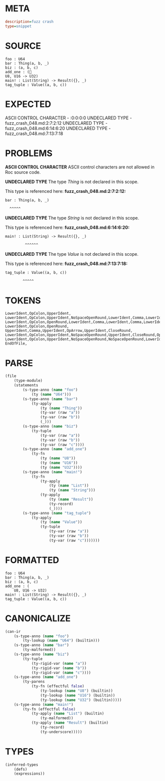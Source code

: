# META
~~~ini
description=fuzz crash
type=snippet
~~~
# SOURCE
~~~roc
foo : U64
bar : Thing(a, b, _)
biz : (a, b, c)
add_one : (
U8, U16 -> U32)
main! : List(String) -> Result({}, _)
tag_tuple : Value((a, b, c))
~~~
# EXPECTED
ASCII CONTROL CHARACTER - :0:0:0:0
UNDECLARED TYPE - fuzz_crash_048.md:2:7:2:12
UNDECLARED TYPE - fuzz_crash_048.md:6:14:6:20
UNDECLARED TYPE - fuzz_crash_048.md:7:13:7:18
# PROBLEMS
**ASCII CONTROL CHARACTER**
ASCII control characters are not allowed in Roc source code.



**UNDECLARED TYPE**
The type _Thing_ is not declared in this scope.

This type is referenced here:
**fuzz_crash_048.md:2:7:2:12:**
```roc
bar : Thing(a, b, _)
```
      ^^^^^


**UNDECLARED TYPE**
The type _String_ is not declared in this scope.

This type is referenced here:
**fuzz_crash_048.md:6:14:6:20:**
```roc
main! : List(String) -> Result({}, _)
```
             ^^^^^^


**UNDECLARED TYPE**
The type _Value_ is not declared in this scope.

This type is referenced here:
**fuzz_crash_048.md:7:13:7:18:**
```roc
tag_tuple : Value((a, b, c))
```
            ^^^^^


# TOKENS
~~~zig
LowerIdent,OpColon,UpperIdent,
LowerIdent,OpColon,UpperIdent,NoSpaceOpenRound,LowerIdent,Comma,LowerIdent,Comma,Underscore,CloseRound,
LowerIdent,OpColon,OpenRound,LowerIdent,Comma,LowerIdent,Comma,LowerIdent,CloseRound,
LowerIdent,OpColon,OpenRound,
UpperIdent,Comma,UpperIdent,OpArrow,UpperIdent,CloseRound,
LowerIdent,OpColon,UpperIdent,NoSpaceOpenRound,UpperIdent,CloseRound,OpArrow,UpperIdent,NoSpaceOpenRound,OpenCurly,CloseCurly,Comma,Underscore,CloseRound,
LowerIdent,OpColon,UpperIdent,NoSpaceOpenRound,NoSpaceOpenRound,LowerIdent,Comma,LowerIdent,Comma,LowerIdent,CloseRound,CloseRound,
EndOfFile,
~~~
# PARSE
~~~clojure
(file
	(type-module)
	(statements
		(s-type-anno (name "foo")
			(ty (name "U64")))
		(s-type-anno (name "bar")
			(ty-apply
				(ty (name "Thing"))
				(ty-var (raw "a"))
				(ty-var (raw "b"))
				(_)))
		(s-type-anno (name "biz")
			(ty-tuple
				(ty-var (raw "a"))
				(ty-var (raw "b"))
				(ty-var (raw "c"))))
		(s-type-anno (name "add_one")
			(ty-fn
				(ty (name "U8"))
				(ty (name "U16"))
				(ty (name "U32"))))
		(s-type-anno (name "main!")
			(ty-fn
				(ty-apply
					(ty (name "List"))
					(ty (name "String")))
				(ty-apply
					(ty (name "Result"))
					(ty-record)
					(_))))
		(s-type-anno (name "tag_tuple")
			(ty-apply
				(ty (name "Value"))
				(ty-tuple
					(ty-var (raw "a"))
					(ty-var (raw "b"))
					(ty-var (raw "c")))))))
~~~
# FORMATTED
~~~roc
foo : U64
bar : Thing(a, b, _)
biz : (a, b, c)
add_one : (
	U8, U16 -> U32)
main! : List(String) -> Result({}, _)
tag_tuple : Value((a, b, c))
~~~
# CANONICALIZE
~~~clojure
(can-ir
	(s-type-anno (name "foo")
		(ty-lookup (name "U64") (builtin)))
	(s-type-anno (name "bar")
		(ty-malformed))
	(s-type-anno (name "biz")
		(ty-tuple
			(ty-rigid-var (name "a"))
			(ty-rigid-var (name "b"))
			(ty-rigid-var (name "c"))))
	(s-type-anno (name "add_one")
		(ty-parens
			(ty-fn (effectful false)
				(ty-lookup (name "U8") (builtin))
				(ty-lookup (name "U16") (builtin))
				(ty-lookup (name "U32") (builtin)))))
	(s-type-anno (name "main!")
		(ty-fn (effectful false)
			(ty-apply (name "List") (builtin)
				(ty-malformed))
			(ty-apply (name "Result") (builtin)
				(ty-record)
				(ty-underscore)))))
~~~
# TYPES
~~~clojure
(inferred-types
	(defs)
	(expressions))
~~~

